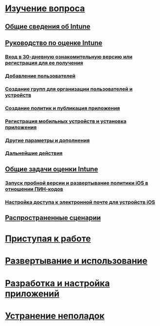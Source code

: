 # [Изучение вопроса](introduction-to-microsoft-intune.md)
## [Общие сведения об Intune](introduction-to-microsoft-intune.md)
## [Руководство по оценке Intune](get-started-with-a-30-day-trial-of-microsoft-intune.md)
### [Вход в 30-дневную ознакомительную версию или регистрация для ее получения](get-started-with-a-30-day-trial-of-microsoft-intune-step-1.md)
### [Добавление пользователей](get-started-with-a-30-day-trial-of-microsoft-intune-step-2.md)
### [Создание групп для организации пользователей и устройств](get-started-with-a-30-day-trial-of-microsoft-intune-step-3.md)
### [Создание политик и публикация приложения](get-started-with-a-30-day-trial-of-microsoft-intune-step-4.md)
### [Регистрация мобильных устройств и установка приложения](get-started-with-a-30-day-trial-of-microsoft-intune-step-5.md)
### [Другие параметры и дополнения](get-started-with-a-30-day-trial-of-microsoft-intune-step-6.md)
### [Дальнейшие действия](get-started-with-a-30-day-trial-of-microsoft-intune-step-7.md)
## [Общие задачи оценки Intune](common-microsoft-intune-evaluation-tasks.md)
### [Запуск пробной версии и развертывание политики iOS в отношении ПИН-кодов](start-a-microsoft-intune-trial-and-deploy-ios-pin-policy.md)
### [Настройка доступа к электронной почте для устройств iOS](set-up-email-access-for-ios-devices-using-microsoft-intune.md)
## [Распространенные сценарии](common-ways-to-use-intune.md)

<!--- ## [Intune FAQ](frequently-asked-questions-for-microsoft-intune.md)--->

# [Приступая к работе](/intune/get-started/what-to-know-before-you-start-microsoft-intune)
<!-- # [Plan and Design](/intune/plan-design/ways-to-do-enterprise-mobility) -->
# [Развертывание и использование](/intune/deploy-use/overview-of-device-and-app-lifecycles-in-microsoft-intune)
# [Разработка и настройка приложений](/intune/develop/intune-app-sdk)
# [Устранение неполадок](/intune/troubleshoot/general-troubleshooting-tips-for-microsoft-intune)


<!--HONumber=Jul16_HO1-->


